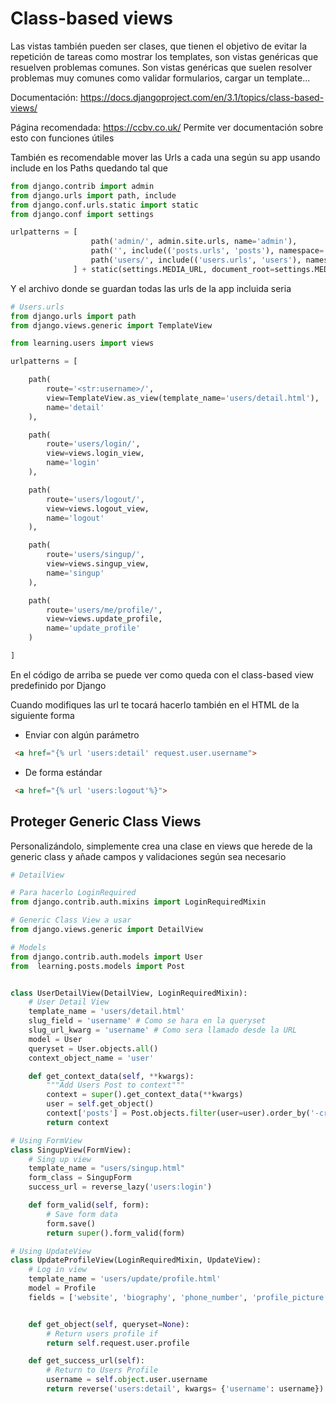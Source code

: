 # Class-based views
Las vistas también pueden ser clases, que tienen el objetivo de evitar la repetición de tareas como mostrar los templates, son vistas genéricas que resuelven problemas comunes. 
Son vistas genéricas que suelen resolver problemas muy comunes como validar formularios, cargar un template...

Documentación: https://docs.djangoproject.com/en/3.1/topics/class-based-views/

Página recomendada: https://ccbv.co.uk/
Permite ver documentación sobre esto con funciones útiles

También es recomendable mover las Urls a cada una según su app 
 usando include en los Paths quedando tal que 

```python
from django.contrib import admin
from django.urls import path, include
from django.conf.urls.static import static  
from django.conf import settings

urlpatterns = [
                  path('admin/', admin.site.urls, name='admin'),
                  path('', include(('posts.urls', 'posts'), namespace='posts')),
                  path('users/', include(('users.urls', 'users'), namespace='users')),
              ] + static(settings.MEDIA_URL, document_root=settings.MEDIA_ROOT)
```
Y el archivo donde se guardan todas las urls de la app incluida seria

```python
# Users.urls
from django.urls import path
from django.views.generic import TemplateView

from learning.users import views

urlpatterns = [

    path(
        route='<str:username>/',
        view=TemplateView.as_view(template_name='users/detail.html'),
        name='detail'
    ),

    path(
        route='users/login/',
        view=views.login_view,
        name='login'
    ),

    path(
        route='users/logout/',
        view=views.logout_view,
        name='logout'
    ),

    path(
        route='users/singup/',
        view=views.singup_view,
        name='singup'
    ),

    path(
        route='users/me/profile/',
        view=views.update_profile,
        name='update_profile'
    )

]

```

En el código de arriba se puede ver como queda con el class-based view predefinido por Django

Cuando modifiques las url te tocará hacerlo también en el HTML de la siguiente forma
- Enviar con algún parámetro
```html
 <a href="{% url 'users:detail' request.user.username">
```
- De forma estándar
```html
 <a href="{% url 'users:logout'%}">
```

## Proteger Generic Class Views
Personalizándolo, simplemente crea una clase en views que herede de la generic class y añade campos y validaciones según sea necesario

```python
# DetailView

# Para hacerlo LoginRequired
from django.contrib.auth.mixins import LoginRequiredMixin

# Generic Class View a usar
from django.views.generic import DetailView

# Models
from django.contrib.auth.models import User
from  learning.posts.models import Post


class UserDetailView(DetailView, LoginRequiredMixin):
    # User Detail View
    template_name = 'users/detail.html'
    slug_field = 'username' # Como se hara en la queryset
    slug_url_kwarg = 'username' # Como sera llamado desde la URL
    model = User
    queryset = User.objects.all()
    context_object_name = 'user'

    def get_context_data(self, **kwargs):
        """Add Users Post to context"""
        context = super().get_context_data(**kwargs)
        user = self.get_object()
        context['posts'] = Post.objects.filter(user=user).order_by('-created')
        return context
```

```python
# Using FormView
class SingupView(FormView):
    # Sing up view
    template_name = "users/singup.html"
    form_class = SingupForm
    success_url = reverse_lazy('users:login')

    def form_valid(self, form):
        # Save form data
        form.save()
        return super().form_valid(form)
```

```python
# Using UpdateView
class UpdateProfileView(LoginRequiredMixin, UpdateView):
    # Log in view
    template_name = 'users/update/profile.html'
    model = Profile
    fields = ['website', 'biography', 'phone_number', 'profile_picture']


    def get_object(self, queryset=None):
        # Return users profile if
        return self.request.user.profile

    def get_success_url(self):
        # Return to Users Profile
        username = self.object.user.username
        return reverse('users:detail', kwargs= {'username': username})
```